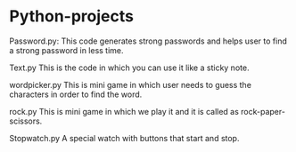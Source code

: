 # Python-projects
Password.py:
  This code generates strong passwords and helps user to find a strong password in less time. 
  
Text.py
  This is the code in which you can use it like a sticky note.
  
wordpicker.py
  This is mini game in which user needs to guess the characters in order to find the word.
  
rock.py
  This is mini game in which we play it and it is called as rock-paper-scissors.

Stopwatch.py
  A special watch with buttons that start and stop.
